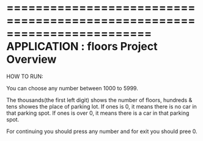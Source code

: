 ========================================================================
    APPLICATION : floors Project Overview
========================================================================

HOW TO RUN:

You can choose any number between 1000 to 5999. 

The thousands(the first left digit) shows the number of floors, hundreds & tens showes the place of parking lot.
If ones is 0, it means there is no car in that parking spot.
If ones is over 0, it means there is a car in that parking spot.

For continuing you should press any number and for exit you should pree 0.
